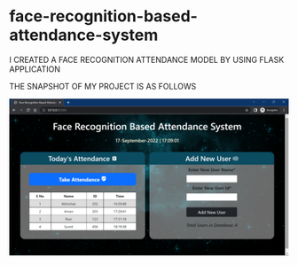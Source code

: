 # face-recognition-based-attendance-system  
   I CREATED A FACE RECOGNITION ATTENDANCE MODEL BY USING FLASK APPLICATION


THE SNAPSHOT OF MY PROJECT IS AS FOLLOWS

![Face Recognition Based Attendance System](ss.png)
